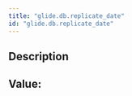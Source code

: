 ```yaml
---
title: "glide.db.replicate_date"
id: "glide.db.replicate_date"
---
```

## Description



## Value: 
```

```